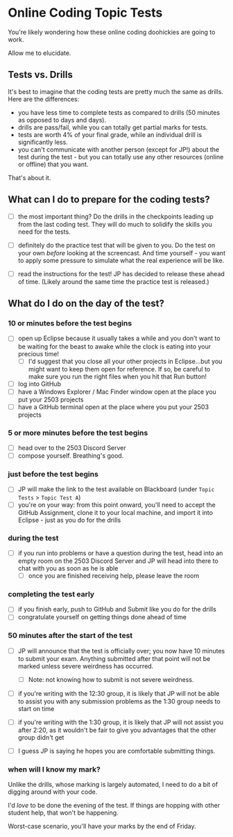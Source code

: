# Online Coding Topic Tests

You're likely wondering how these online coding doohickies are going to work.

Allow me to elucidate.


## Tests vs. Drills

It's best to imagine that the coding tests are pretty much the same as drills. Here are the differences:

- you have less time to complete tests as compared to drills (50 minutes as opposed to days and days).
- drills are pass/fail, while you can totally get partial marks for tests. 
- tests are worth 4% of your final grade, while an individual drill is significantly less.
- you can't communicate with another person (except for JP!) about the test during the test - but you can totally use any other resources (online or offline) that you want.

That's about it.

## What can I do to prepare for the coding tests?

- [ ] the most important thing? Do the drills in the checkpoints leading up from the last coding test. They will do much to solidify the skills you need for the tests.
- [ ] definitely do the practice test that will be given to you. Do the test on your own _before_ looking at the screencast. And time yourself - you want to apply some pressure to simulate what the real experience will be like. 
- [ ] read the instructions for the test! JP has decided to release these ahead of time. (Likely around the same time the practice test is released.)


## What do I do on the day of the test?

### 10 or minutes before the test begins

- [ ] open up Eclipse because it usually takes a while and you don't want to be waiting for the beast to awake while the clock is eating into your precious time! 
  - [ ] I'd suggest that you close all your other projects in Eclipse...but you might want to keep them open for reference. If so, be careful to make sure you run the right files when you hit that Run button!
- [ ] log into GitHub
- [ ] have a Windows Explorer / Mac Finder window open at the place you put your 2503 projects
- [ ] have a GitHub terminal open at the place where you put your 2503 projects

### 5 or more minutes before the test begins

- [ ] head over to the 2503 Discord Server
- [ ] compose yourself. Breathing's good.

### just before the test begins

- [ ] JP will make the link to the test available on Blackboard (under `Topic Tests` > `Topic Test A`)
- [ ] you're on your way: from this point onward, you'll need to accept the GitHub Assignment, clone it to your local machine, and import it into Eclipse - just as you do for the drills

### during the test

- [ ] if you run into problems or have a question during the test, head into an empty room on the 2503 Discord Server and JP will head into there to chat with you as soon as he is able
  - [ ] once you are finished receiving help, please leave the room

### completing the test early

- [ ] if you finish early, push to GitHub and Submit like you do for the drills
- [ ] congratulate yourself on getting things done ahead of time

### 50 minutes after the start of the test

- [ ] JP will announce that the test is officially over; you now have 10 minutes to submit your exam. Anything submitted after that point will not be marked unless severe weirdness has occurred.
  - [ ] Note: not knowing how to submit is not severe weirdness.
- [ ] if you're writing with the 12:30 group, it is likely that JP will not be able to assist you with any submission problems as the 1:30 group needs to start on time
- [ ] if you're writing with the 1:30 group, it is likely that JP will not assist you after 2:20, as it wouldn't be fair to give you advantages that the other group didn't get
- [ ] I guess JP is saying he hopes you are comfortable submitting things.


### when will I know my mark?

Unlike the drills, whose marking is largely automated, I need to do a bit of digging around with your code.

I'd _love_ to be done the evening of the test. If things are hopping with other student help, that won't be happening.

Worst-case scenario, you'll have your marks by the end of Friday.